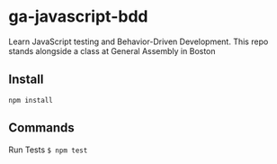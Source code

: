 # ga-javascript-bdd
Learn JavaScript testing and Behavior-Driven Development. This repo stands alongside a class at General Assembly in Boston

## Install
``` npm install ```

## Commands

Run Tests
``` $ npm test ```
